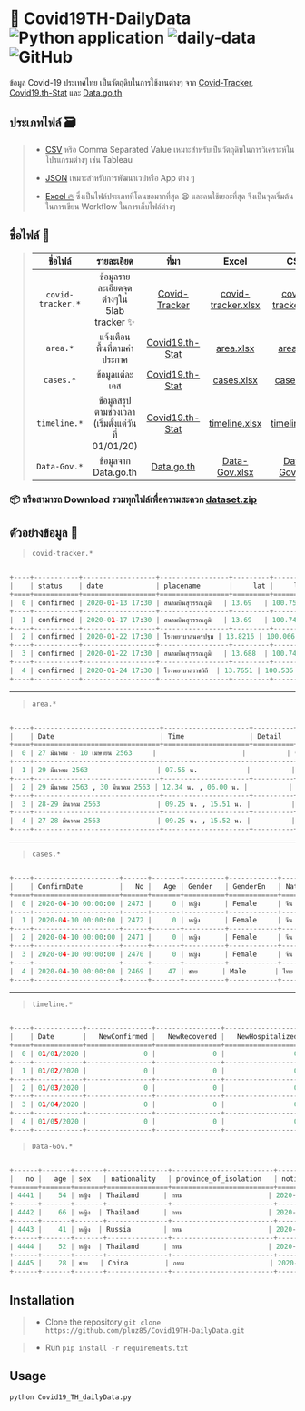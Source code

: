 # 🦠 Covid19TH-DailyData ![Python application](https://github.com/pluz85/TH-Covid-19-Tableau-WDC/workflows/Python%20application/badge.svg) ![daily-data](https://github.com/pluz85/Covid19TH-DailyData/workflows/daily-data/badge.svg?event=schedule) 	![GitHub](https://img.shields.io/github/license/pluz85/Covid19TH-DailyData?logo=MIT)
ข้อมูล Covid-19 ประเทศไทย เป็นวัตถุดิบในการใช้งานต่างๆ จาก [Covid-Tracker](https://covidtracker.5lab.co/), [Covid19.th-Stat](https://covid19.th-stat.com/) และ [Data.go.th](https://data.go.th/dataset/covid-19-daily)


## ประเภทไฟล์ 🗃
> - [CSV](https://github.com/pluz85/Covid19TH-DailyData/tree/master/dataset/csv) หรือ Comma Separated Value เหมาะสำหรับเป็นวัตถุดิบในการวิเคราะห์ในโปรแกรมต่างๆ เช่น Tableau
>
> - [JSON](https://github.com/pluz85/Covid19TH-DailyData/tree/master/dataset/json) เหมาะสำหรับการพัฒนาเวปหรือ App ต่าง ๆ
>
> - [Excel 🔥](https://github.com/pluz85/Covid19TH-DailyData/tree/master/dataset/xlsx) ซึ่งเป็นไฟล์ประเภทที่โดนขอมากที่สุด 😫 และคนใช้เยอะที่สุด จึงเป็นจุดเริ่มต้นในการเขียน Workflow ในการเก็บไฟล์ต่างๆ

## ชื่อไฟล์ 📑

>|       ชื่อไฟล์       |                รายละเอียด                |                       ที่มา                       |                                                      Excel                                                     |                                                     CSV                                                     |                                                      JSON                                                      |
>|:-----------------:|:---------------------------------------:|:-----------------------------------------------:|:--------------------------------------------------------------------------------------------------------------:|:-----------------------------------------------------------------------------------------------------------:|:--------------------------------------------------------------------------------------------------------------:|
>| `covid-tracker.*` |     ข้อมูลรายละเอียดจุดต่างๆใน 5lab tracker ✨|  [Covid-Tracker](https://covidtracker.5lab.co/) | [covid-tracker.xlsx](https://github.com/pluz85/Covid19TH-DailyData/raw/master/dataset/xlsx/covid-tracker.xlsx) | [covid-tracker.csv](https://github.com/pluz85/Covid19TH-DailyData/raw/master/dataset/csv/covid-tracker.csv) | [covid-tracker.json](https://github.com/pluz85/Covid19TH-DailyData/raw/master/dataset/json/covid-tracker.json) |
>|      `area.*`     |          แจ้งเตือนพื้นที่ตามคำประกาศ          | [Covid19.th-Stat](https://covid19.th-stat.com/) |          [area.xlsx](https://github.com/pluz85/Covid19TH-DailyData/raw/master/dataset/xlsx/area.xlsx)          |          [area.csv](https://github.com/pluz85/Covid19TH-DailyData/raw/master/dataset/csv/area.csv)          |          [area.json](https://github.com/pluz85/Covid19TH-DailyData/raw/master/dataset/json/area.json)          |
>|     `cases.*`     |               ข้อมูลแต่ละเคส               | [Covid19.th-Stat](https://covid19.th-stat.com/) |         [cases.xlsx](https://github.com/pluz85/Covid19TH-DailyData/raw/master/dataset/xlsx/cases.xlsx)         |         [cases.csv](https://github.com/pluz85/Covid19TH-DailyData/raw/master/dataset/csv/cases.csv)         |         [cases.json](https://github.com/pluz85/Covid19TH-DailyData/raw/master/dataset/json/cases.json)         |
>|    `timeline.*`   | ข้อมูลสรุปตามช่วงเวลา (เริ่มตั้งแต่วันที่ 01/01/20) | [Covid19.th-Stat](https://covid19.th-stat.com/) |      [timeline.xlsx](https://github.com/pluz85/Covid19TH-DailyData/raw/master/dataset/xlsx/timeline.xlsx)      |      [timeline.csv](https://github.com/pluz85/Covid19TH-DailyData/raw/master/dataset/csv/timeline.csv)      |      [timeline.json](https://github.com/pluz85/Covid19TH-DailyData/raw/master/dataset/json/timeline.json)      |
>|    `Data-Gov.*`   | ข้อมูลจาก Data.go.th  | [Data.go.th](https://data.go.th/dataset/covid-19-daily) |      [Data-Gov.xlsx](https://github.com/pluz85/Covid19TH-DailyData/raw/master/dataset/xlsx/Data-Gov.xlsx)                   |      [Data-Gov.csv](https://github.com/pluz85/Covid19TH-DailyData/raw/master/dataset/csv/Data-Gov.csv)      |      [Data-Gov.json](https://github.com/pluz85/Covid19TH-DailyData/raw/master/dataset/json/Data-Gov.json)      |


### 📦 หรือสามารถ Download รวมทุกไฟล์เพื่อความสะดวก [dataset.zip](https://github.com/pluz85/Covid19TH-DailyData/raw/master/dataset.zip)


## ตัวอย่างข้อมูล 💽

>   `covid-tracker.*`


```python

+----+-----------+------------------+-----------------+---------+---------+-------+----------+---------------+--------+-----------------+-----------------------------------------------------------------------------------------+--------------------------------------------+------+
|    | status    | date             | placename       |     lat |     lng |   age | gender   | nationality   | from   | patientstatus   | note                                                                                    | source                                     |   id |
+====+===========+==================+=================+=========+=========+=======+==========+===============+========+=================+=========================================================================================+============================================+======+
|  0 | confirmed | 2020-01-13 17:30 | สนามบินสุวรรณภูมิ   | 13.69   | 100.75  |    61 | female   | Chinese       | China  | recovered       | (เคสที่ 1) เดินทางมาจากอู่ฮั่น                                                                 | https://www.bbc.com/thai/thailand-51701394 |    0 |
+----+-----------+------------------+-----------------+---------+---------+-------+----------+---------------+--------+-----------------+-----------------------------------------------------------------------------------------+--------------------------------------------+------+
|  1 | confirmed | 2020-01-17 17:30 | สนามบินสุวรรณภูมิ   | 13.69   | 100.745 |    74 | female   | Chinese       | China  | recovered       | (เคสที่ 2) เดินทางมาจากอู่ฮั่น                                                                 | https://www.bbc.com/thai/thailand-51701394 |    1 |
+----+-----------+------------------+-----------------+---------+---------+-------+----------+---------------+--------+-----------------+-----------------------------------------------------------------------------------------+--------------------------------------------+------+
|  2 | confirmed | 2020-01-22 17:30 | โรงพยาบาลนครปฐม | 13.8216 | 100.066 |    73 | female   | Thai          | China  | recovered       | (เคสที่ 3) เดินทางกลับจากไปเที่ยวอู่ฮั่น                                                          | https://www.bbc.com/thai/thailand-51701394 |    2 |
+----+-----------+------------------+-----------------+---------+---------+-------+----------+---------------+--------+-----------------+-----------------------------------------------------------------------------------------+--------------------------------------------+------+
|  3 | confirmed | 2020-01-22 17:30 | สนามบินสุวรรณภูมิ   | 13.688  | 100.745 |    68 | male     | Chinese       | China  | recovered       | (เคสที่ 4) เดินทางมาจากอู่ฮั่น ตรวจพบจากการคัดกรองที่สนามบินสุวรรณภูมิ รักษาหายและเดินทางกลับประเทศแล้ว   | https://www.bbc.com/thai/thailand-51701394 |    3 |
+----+-----------+------------------+-----------------+---------+---------+-------+----------+---------------+--------+-----------------+-----------------------------------------------------------------------------------------+--------------------------------------------+------+
|  4 | confirmed | 2020-01-24 17:30 | โรงพยาบาลราชวิถี  | 13.7651 | 100.536 |    33 | female   | Chinese       | China  | recovered       | (เคสที่ 6) เป็นภรรยาของผู้ป่วยรายที่ 4 ซึ่งเป็นนักท่องเที่ยวชาวจีนอายุ 68 ปี รักษาหายและเดินทางกลับประเทศแล้ว | https://www.bbc.com/thai/thailand-51701394 |    4 |
+----+-----------+------------------+-----------------+---------+---------+-------+----------+---------------+--------+-----------------+-----------------------------------------------------------------------------------------+--------------------------------------------+------+
```
--------------------------------------

>   `area.*`

```python

+----+-------------------------------+---------------------+----------+-----------------------------------------------------------------------------------------------------------------------+-------------+--------------------------------------------+------------+--------------+---------------------+
|    | Date                          | Time                | Detail   | Location                                                                                                              | Recommend   | AnnounceBy                                 | Province   | ProvinceEn   | Update              |
+====+===============================+=====================+==========+=======================================================================================================================+=============+============================================+============+==============+=====================+
|  0 | 27 มีนาคม - 10 เมษายน 2563     |                     |          | ซอยบางลา ต.ป่าตอง อ.กะทู้                                                                                                |             | สำนักงานสาธารณสุขจังหวัดภูเก็ต 27 มีนาคม 2563     | ภูเก็ต       | Phuket       | 2020-04-08 11:58:58 |
+----+-------------------------------+---------------------+----------+-----------------------------------------------------------------------------------------------------------------------+-------------+--------------------------------------------+------------+--------------+---------------------+
|  1 | 29 มีนาคม 2563                 | 07.55 น.            |          | ผู้โดยสารสายการบินนกแอร์ เที่ยวบินที่ DD7103 เส้นทางหาดใหญ่ - ดอนเมือง เลขที่นั่ง 34A (ติดตามผู้สัมผัสใกล้ชิด 2 แถวหน้า-หลังครบแล้ว เว้นที่นั่ง 34A) |             | สำนักงานสาธารณสุขจังหวัดสงขลา  4 เมษายน 2563   | สงขลา      | Songkhla     | 2020-04-08 06:37:16 |
+----+-------------------------------+---------------------+----------+-----------------------------------------------------------------------------------------------------------------------+-------------+--------------------------------------------+------------+--------------+---------------------+
|  2 | 29 มีนาคม 2563 , 30 มีนาคม 2563 | 12.34 น. , 06.00 น. |          | ผู้โดยสารสายการบินไทย เที่ยวบิน TG911 เส้นทาง ประเทศอังกฤษ - สุวรรณภูมิ เลขที่นั่ง 45K 44H 44K 45H                                   |             | สำนักงานสาธารณสุขจังหวัดปราจีนนบุรี 4 เมษายน 2563 | ปราจีนบุรี    | Prachinburi  | 2020-04-08 06:11:43 |
+----+-------------------------------+---------------------+----------+-----------------------------------------------------------------------------------------------------------------------+-------------+--------------------------------------------+------------+--------------+---------------------+
|  3 | 28-29 มีนาคม 2563              | 09.25 น. , 15.51 น. |          | ผู้โดยสารสายการบินไทย เที่ยวบิน TG917 เส้นทาง สหราชอาณาจักร (ลอนดอนฮีทโธรว์) - สุวรรณภูมิ ระบุที่นั่งไม่ได้ 2 ที่นั่ง                         |             | สำนักงานสาธารณสุขจังหวัดนนทบุรี 2 เมษายน 2563    | นนทบุรี      | Nonthaburi   | 2020-04-03 13:50:21 |
+----+-------------------------------+---------------------+----------+-----------------------------------------------------------------------------------------------------------------------+-------------+--------------------------------------------+------------+--------------+---------------------+
|  4 | 27-28 มีนาคม 2563              | 09.25 น. , 15.52 น. |          | ผู้โดยสารสายการบินไทย เที่ยวบิน TG917 เส้นทาง สหราชอาณาจักร (ลอนดอนฮีทโธรว์) - สุวรรณภูมิ ที่นั่ง 4D                                   |             | สำนักงานสาธารณสุขจังหวัดนนทบุรี 2 เมษายน 2563    | นนทบุรี      | Nonthaburi   | 2020-04-03 13:47:54 |
+----+-------------------------------+---------------------+----------+-----------------------------------------------------------------------------------------------------------------------+-------------+--------------------------------------------+------------+--------------+---------------------+

```
--------------------------------------

>   `cases.*`

```python

+----+---------------------+------+-------+----------+------------+----------+------------+------------+--------------+------------+--------------+----------+
|    | ConfirmDate         |   No |   Age | Gender   | GenderEn   | Nation   | NationEn   | Province   |   ProvinceId | District   | ProvinceEn   | Detail   |
+====+=====================+======+=======+==========+============+==========+============+============+==============+============+==============+==========+
|  0 | 2020-04-10 00:00:00 | 2473 |     0 | หญิง      | Female     | จีน       | Chinese    | ภูเก็ต       |           42 |            | Phuket       |          |
+----+---------------------+------+-------+----------+------------+----------+------------+------------+--------------+------------+--------------+----------+
|  1 | 2020-04-10 00:00:00 | 2472 |     0 | หญิง      | Female     | จีน       | Chinese    | ภูเก็ต       |           42 |            | Phuket       |          |
+----+---------------------+------+-------+----------+------------+----------+------------+------------+--------------+------------+--------------+----------+
|  2 | 2020-04-10 00:00:00 | 2471 |     0 | หญิง      | Female     | จีน       | Chinese    | ภูเก็ต       |           42 |            | Phuket       |          |
+----+---------------------+------+-------+----------+------------+----------+------------+------------+--------------+------------+--------------+----------+
|  3 | 2020-04-10 00:00:00 | 2470 |     0 | หญิง      | Female     | จีน       | Chinese    | ภูเก็ต       |           42 |            | Phuket       |          |
+----+---------------------+------+-------+----------+------------+----------+------------+------------+--------------+------------+--------------+----------+
|  4 | 2020-04-10 00:00:00 | 2469 |    47 | ชาย      | Male       | ไทย      | Thai       | นนทบุรี      |           24 |            | Nonthaburi   |          |
+----+---------------------+------+-------+----------+------------+----------+------------+------------+--------------+------------+--------------+----------+
```
--------------------------------------

>   `timeline.*`

```python

+----+------------+----------------+----------------+-------------------+-------------+-------------+-------------+----------------+----------+
|    | Date       |   NewConfirmed |   NewRecovered |   NewHospitalized |   NewDeaths |   Confirmed |   Recovered |   Hospitalized |   Deaths |
+====+============+================+================+===================+=============+=============+=============+================+==========+
|  0 | 01/01/2020 |              0 |              0 |                 0 |           0 |           0 |           0 |              0 |        0 |
+----+------------+----------------+----------------+-------------------+-------------+-------------+-------------+----------------+----------+
|  1 | 01/02/2020 |              0 |              0 |                 0 |           0 |           0 |           0 |              0 |        0 |
+----+------------+----------------+----------------+-------------------+-------------+-------------+-------------+----------------+----------+
|  2 | 01/03/2020 |              0 |              0 |                 0 |           0 |           0 |           0 |              0 |        0 |
+----+------------+----------------+----------------+-------------------+-------------+-------------+-------------+----------------+----------+
|  3 | 01/04/2020 |              0 |              0 |                 0 |           0 |           0 |           0 |              0 |        0 |
+----+------------+----------------+----------------+-------------------+-------------+-------------+-------------+----------------+----------+
|  4 | 01/05/2020 |              0 |              0 |                 0 |           0 |           0 |           0 |              0 |        0 |
+----+------------+----------------+----------------+-------------------+-------------+-------------+-------------+----------------+----------+
```

>   `Data-Gov.*`

```python

+------+-------+-------+---------------+-------------------------+---------------------+---------------------+---------------------+---------------------+----------------------------------------------+
|   no |   age | sex   | nationality   | province_of_isolation   | notification_date   | announce_date       | province_of_onset   | district_of_onset   | quarantine                                   |
+======+=======+=======+===============+=========================+=====================+=====================+=====================+=====================+==============================================+
| 4441 |    54 | หญิง  | Thailand      | กทม                     | 2020-12-22 00:00:00 | 2020-12-21 00:00:00 | กทม                 | บางกะปิ             | สัมผัสใกล้ชิดกับผู้ป่วยยืนยันรายก่อนหน้านี้  |
+------+-------+-------+---------------+-------------------------+---------------------+---------------------+---------------------+---------------------+----------------------------------------------+
| 4442 |    66 | หญิง  | Thailand      | กทม                     | 2020-12-22 00:00:00 | 2020-12-21 00:00:00 | กทม                 | ดอนเมือง            | สัมผัสใกล้ชิดกับผู้ป่วยยืนยันรายก่อนหน้านี้  |
+------+-------+-------+---------------+-------------------------+---------------------+---------------------+---------------------+---------------------+----------------------------------------------+
| 4443 |    41 | หญิง  | Russia        | กทม                     | 2020-12-22 00:00:00 | 2020-12-21 00:00:00 | กทม                 | บางรัก              | ผู้ที่เดินทางมาจากต่างประเทศ และเข้า ASQ/ALQ |
+------+-------+-------+---------------+-------------------------+---------------------+---------------------+---------------------+---------------------+----------------------------------------------+
| 4444 |    52 | หญิง  | Thailand      | กทม                     | 2020-12-22 00:00:00 | 2020-12-21 00:00:00 | สมุทรสาคร           | เมือง               | Cluster ตลาดกลางกุ้ง สมุทรสาคร               |
+------+-------+-------+---------------+-------------------------+---------------------+---------------------+---------------------+---------------------+----------------------------------------------+
| 4445 |    28 | ชาย   | China         | กทม                     | 2020-12-22 00:00:00 | 2020-12-21 00:00:00 | กทม                 | คลองเตย             | อื่นๆ                                        |
+------+-------+-------+---------------+-------------------------+---------------------+---------------------+---------------------+---------------------+----------------------------------------------+


```

## Installation

>   - Clone the repository `git clone https://github.com/pluz85/Covid19TH-DailyData.git`

>   - Run `pip install -r requirements.txt`

## Usage

```python
python Covid19_TH_dailyData.py
```

